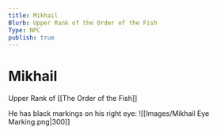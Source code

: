 ```yaml
---
title: Mikhail
Blurb: Upper Rank of the Order of the Fish
Type: NPC
publish: true
---
```


# Mikhail

Upper Rank of [[The Order of the Fish]]

He has black markings on his right eye: 
![[Images/Mikhail Eye Marking.png|300]]
